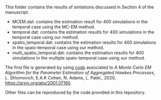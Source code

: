 This folder contains the results of simlations discussed in Section 4 of the manuscript.

* MCEM.dat: contains the estimation result for 400 simulations in the temporal case using the MC-EM method. 
* temporal.dat: contains the estimation results for 400 simulations in the temporal case using our method. 
* spatio_temporal.dat: contains the estimation results for 400 simulations in the spaio-temporal case using our method.
* multi_spatio_temporal.dat: contains the estimation results for 400 simulations in the multiple spaio-temporal case using our method.

The first file is generated by using [code](https://github.com/lshlomovich/MCEM-Univariate-Hawkes) associated to *A Monte Carlo EM Algorithm for the Parameter Estimation of Aggregated Hawkes Processes*,
L. Shlomovich, E.A.K Cohen, N. Adams, L. Patel., 2020, https://arxiv.org/abs/2001.07160.

Other files can be reproduced by the code provided in this repository.
